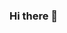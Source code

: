 ### Hi there 👋

<!--
**ganesh-shet/ganesh-shet** is a ✨ _special_ ✨ repository because its `README.md` (this file) appears on your GitHub profile.

Here are some ideas to get you started:

- 🔭 I’m currently working on Python
- 🌱 I’m currently learning Machine  Learning
- 👯 I’m looking to collaborate on Projects
- 🤔 I’m looking for help with Internshipz
- 💬 Ask me about Python,ML
- 📫 How to reach me: ganeshgshet8@gmail.com
- 😄 Social  Media:Instagram- @ganesh_shet_musician

-->
